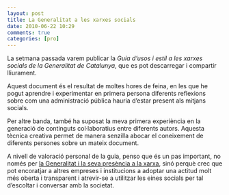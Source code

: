 ```yaml
---
layout: post
title: La Generalitat a les xarxes socials
date: 2010-06-22 10:29
comments: true
categories: [pro]
---
```

La setmana passada varem publicar la *Guia d’usos i estil a les xarxes socials de la Generalitat de Catalunya*, que es pot descarregar i compartir lliurament.

Aquest document és el resultat de moltes hores de feina, en les que he pogut aprendre i experimentar en primera persona diferents reflexions sobre com una administració pública hauria d’estar present als mitjans socials.

Per altre banda, també ha suposat la meva primera experiència en la generació de continguts col·laboratius entre diferents autors. Aquesta tècnica creativa permet de manera senzilla abocar el coneixement de diferents persones sobre un mateix document.

A nivell de valoració personal de la guia, penso que és un pas important, no només per [la Generalitat i la seva presència a la xarxa](http://www.gencat.cat/xarxessocials/), sinó perquè crec que pot encoratjar a altres empreses i institucions a adoptar una actitud molt més oberta i transparent i atrevir-se a utilitzar les eines socials per tal d’escoltar i conversar amb la societat.
